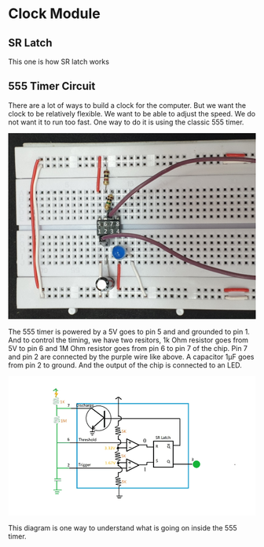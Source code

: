 # Clock Module

## SR Latch
This one is how SR latch works

## 555 Timer Circuit

There are a lot of ways to build a clock for the computer. But we want the clock to be relatively flexible. We want to be able to adjust the speed. We do not want it to run too fast. One way to do it is using the classic 555 timer.

![Simple Timer Image](SimpleTimer.jpg "Simple Timer")

The 555 timer is powered by a 5V goes to pin 5 and and grounded to pin 1. And to control the timing, we have two resitors, 1k Ohm resistor goes from 5V to pin 6 and 1M Ohm resistor goes from pin 6 to pin 7 of the chip. Pin 7 and pin 2 are connected by the purple wire like above. A capacitor 1μF goes from pin 2 to ground. And the output of the chip is connected to an LED.

![Diagram](Diagram.gif "Diagram")

This diagram is one way to understand what is going on inside the 555 timer.

